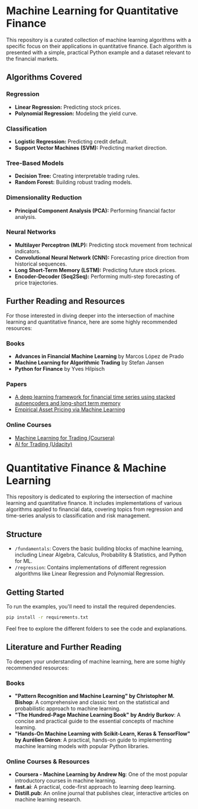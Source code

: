 # Machine Learning for Quantitative Finance

This repository is a curated collection of machine learning algorithms with a specific focus on their applications in quantitative finance. Each algorithm is presented with a simple, practical Python example and a dataset relevant to the financial markets.

## Algorithms Covered

### Regression
-   **Linear Regression:** Predicting stock prices.
-   **Polynomial Regression:** Modeling the yield curve.

### Classification
-   **Logistic Regression:** Predicting credit default.
-   **Support Vector Machines (SVM):** Predicting market direction.

### Tree-Based Models
-   **Decision Tree:** Creating interpretable trading rules.
-   **Random Forest:** Building robust trading models.

### Dimensionality Reduction
-   **Principal Component Analysis (PCA):** Performing financial factor analysis.

### Neural Networks
-   **Multilayer Perceptron (MLP):** Predicting stock movement from technical indicators.
-   **Convolutional Neural Network (CNN):** Forecasting price direction from historical sequences.
-   **Long Short-Term Memory (LSTM):** Predicting future stock prices.
-   **Encoder-Decoder (Seq2Seq):** Performing multi-step forecasting of price trajectories.

## Further Reading and Resources

For those interested in diving deeper into the intersection of machine learning and quantitative finance, here are some highly recommended resources:

### Books
-   **Advances in Financial Machine Learning** by Marcos López de Prado
-   **Machine Learning for Algorithmic Trading** by Stefan Jansen
-   **Python for Finance** by Yves Hilpisch

### Papers
-   [A deep learning framework for financial time series using stacked autoencoders and long-short term memory](https://www.sciencedirect.com/science/article/pii/S095741741630665X)
-   [Empirical Asset Pricing via Machine Learning](https://www.aeaweb.org/articles?id=10.1257/aer.20171593)

### Online Courses
-   [Machine Learning for Trading (Coursera)](https://www.coursera.org/learn/machine-learning-for-trading)
-   [AI for Trading (Udacity)](https://www.udacity.com/course/ai-for-trading--nd880)


# Quantitative Finance & Machine Learning

This repository is dedicated to exploring the intersection of machine learning and quantitative finance. It includes implementations of various algorithms applied to financial data, covering topics from regression and time-series analysis to classification and risk management.

## Structure

- `/fundamentals`: Covers the basic building blocks of machine learning, including Linear Algebra, Calculus, Probability & Statistics, and Python for ML.
- `/regression`: Contains implementations of different regression algorithms like Linear Regression and Polynomial Regression.

## Getting Started

To run the examples, you'll need to install the required dependencies.

```bash
pip install -r requirements.txt
```

Feel free to explore the different folders to see the code and explanations.

## Literature and Further Reading

To deepen your understanding of machine learning, here are some highly recommended resources:

### Books
- **"Pattern Recognition and Machine Learning" by Christopher M. Bishop**: A comprehensive and classic text on the statistical and probabilistic approach to machine learning.
- **"The Hundred-Page Machine Learning Book" by Andriy Burkov**: A concise and practical guide to the essential concepts of machine learning.
- **"Hands-On Machine Learning with Scikit-Learn, Keras & TensorFlow" by Aurélien Géron**: A practical, hands-on guide to implementing machine learning models with popular Python libraries.

### Online Courses & Resources
- **Coursera - Machine Learning by Andrew Ng**: One of the most popular introductory courses in machine learning.
- **fast.ai**: A practical, code-first approach to learning deep learning.
- **Distill.pub**: An online journal that publishes clear, interactive articles on machine learning research.

